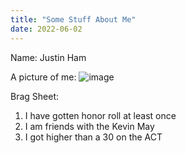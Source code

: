 ```yaml
---
title: "Some Stuff About Me"
date: 2022-06-02
---
```

Name: Justin Ham

A picture of me: ![image](https://user-images.githubusercontent.com/106597015/171626446-7b8a7db6-88a7-4df5-9c01-bb5c110e4755.png)

Brag Sheet:  
1. I have gotten honor roll at least once
2. I am friends with the Kevin May
3. I got higher than a 30 on the ACT
